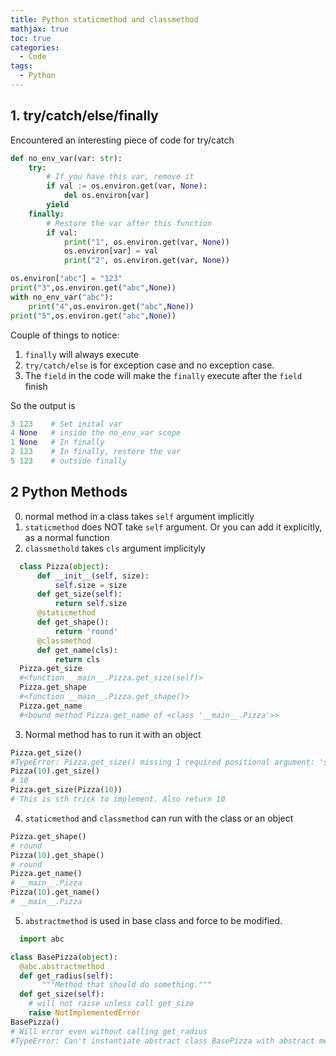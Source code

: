 ```yaml
---
title: Python staticmethod and classmethod
mathjax: true
toc: true
categories:
  - Code
tags:
  - Python
---
```


## 1. try/catch/else/finally
Encountered an interesting piece of code for try/catch
```python
def no_env_var(var: str):
    try:
        # If you have this var, remove it
        if val := os.environ.get(var, None):
            del os.environ[var]
        yield
    finally:
        # Restore the var after this function
        if val:
            print("1", os.environ.get(var, None))
            os.environ[var] = val
            print("2", os.environ.get(var, None))

os.environ["abc"] = "123"
print("3",os.environ.get("abc",None))
with no_env_var("abc"):
    print("4",os.environ.get("abc",None))
print("5",os.environ.get("abc",None))
```
Couple of things to notice:  
1. `finally` will always execute
2. `try/catch/else` is for exception case and no exception case.
3. The `field` in the code will make the `finally` execute after the `field` finish

So the output is 
```python
3 123    # Set inital var 
4 None   # inside the no_env_var scope
1 None   # In finally
2 123    # In finally, restore the var
5 123    # outside finally
```
## 2 Python Methods
  0. normal method in a class takes `self` argument implicitly
  1. `staticmethod` does NOT take `self` argument. Or you can add it explicitly, as a normal function
  2. `classmethold` takes `cls` argument implicityly

  ```python
    class Pizza(object):
        def __init__(self, size):
            self.size = size
        def get_size(self):
            return self.size
        @staticmethod
        def get_shape():
            return 'round'
        @classmethod
        def get_name(cls):
            return cls
    Pizza.get_size
    #<function __main__.Pizza.get_size(self)>
    Pizza.get_shape
    #<function __main__.Pizza.get_shape()>
    Pizza.get_name
    #<bound method Pizza.get_name of <class '__main__.Pizza'>>
  ```

  3. Normal method has to run it with an object
  ```python
  Pizza.get_size()
  #TypeError: Pizza.get_size() missing 1 required positional argument: 'self'
  Pizza(10).get_size()
  # 10
  Pizza.get_size(Pizza(10))
  # This is sth trick to implement. Also return 10 
  ```
  4. `staticmethod` and `classmethod` can run with the class or an object
  ```python
  Pizza.get_shape()
  # round
  Pizza(10).get_shape()
  # round
  Pizza.get_name()
  # __main__.Pizza
  Pizza(10).get_name()
  # __main__.Pizza
  ```
  5. `abstractmethod` is used in base class and force to be modified. 
  ```python
    import abc
 
  class BasePizza(object):
    @abc.abstractmethod
    def get_radius(self):
         """Method that should do something."""
    def get_size(self):
      # will not raise unless call get_size 
      raise NotImplementedError
  BasePizza()
  # Will error even without calling get_radius
  #TypeError: Can't instantiate abstract class BasePizza with abstract methods get_radius
  ```